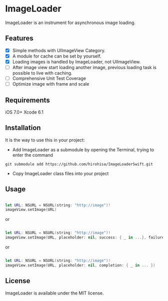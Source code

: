 ImageLoader
===========

ImageLoader is an instrument for asynchronous image loading.

Features
----------

- [x] Simple methods with UIImageView Category.
- [x] A module for cache can be set by yourself.
- [x] Loading images is handled by ImageLoader, not UIImageView.
- [ ] After image view start loading another image, previous loading task is possible to live with caching.
- [ ] Comprehensive Unit Test Coverage
- [ ] Optimize image with frame and scale

Requirements
----------

iOS 7.0+
Xcode 6.1

Installation
----------

It is the way to use this in your project:

- Add ImageLoader as a submodule by opening the Terminal, trying to enter the command
```
git submodule add https://github.com/hirohisa/ImageLoaderSwift.git
```

- Copy ImageLoader class files into your project

Usage
----------

```swift

let URL: NSURL = NSURL(string: "http://image")!
imageView.setImage(URL)
```

or

```swift

let URL: NSURL = NSURL(string: "http://image")!
imageView.setImage(URL, placeholder: nil, success: { _ in ...}, failure: { _ in ...})
```

or

```swift

let URL: NSURL = NSURL(string: "http://image")!
imageView.setImage(URL, placeholder: nil, completion: { _ in ... })
```


## License

ImageLoader is available under the MIT license.


